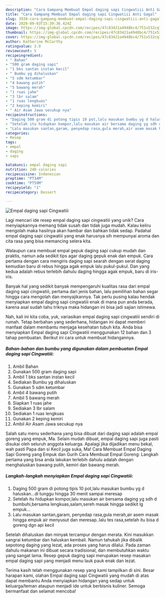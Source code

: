 ```yaml
---
description: "Cara Gampang Membuat Empal daging sapi Cingwatiii Anti Gagal"
title: "Cara Gampang Membuat Empal daging sapi Cingwatiii Anti Gagal"
slug: 3938-cara-gampang-membuat-empal-daging-sapi-cingwatiii-anti-gagal
date: 2020-09-03T15:39:36.424Z
image: https://img-global.cpcdn.com/recipes/47c83421a4948bc4/751x532cq70/empal-daging-sapi-cingwatiii-foto-resep-utama.jpg
thumbnail: https://img-global.cpcdn.com/recipes/47c83421a4948bc4/751x532cq70/empal-daging-sapi-cingwatiii-foto-resep-utama.jpg
cover: https://img-global.cpcdn.com/recipes/47c83421a4948bc4/751x532cq70/empal-daging-sapi-cingwatiii-foto-resep-utama.jpg
author: Katherine McCarthy
ratingvalue: 3.9
reviewcount: 5
recipeingredient:
- " Bahan"
- "500 gram daging sapi"
- "1 bks santan instan kecil"
- " Bumbu yg dihaluskan"
- "5 sdm ketumbar"
- "4 bawang putih"
- "5 bawang merah"
- "1 ruas jahe"
- "3 lbr salam"
- "1 ruas lengkuas"
- "2 keping kemiri"
- " Air Asam Jawa secukup nya"
recipeinstructions:
- "Daging 500 gram di potong tipis 10 pot,lalu masukan bumbu yg d haluskan...di tunggu hingga 30 menit sampai meresap"
- "Setelah itu hidupkan kompor,lalu masukan air bersama daging yg sdh d bumbuhi,bersama lengkuas,salam,sereh masak hingga sedikit lg empuk..."
- "Lalu masukan santan,garam, penyedap rasa,gula merah,air asem masak hingga empuk air menyusut dan meresap..lalu tes rasa,setelah itu bisa d goreng dgn api kecil"
categories:
- Resep
tags:
- empal
- daging
- sapi

katakunci: empal daging sapi 
nutrition: 240 calories
recipecuisine: Indonesian
preptime: "PT34M"
cooktime: "PT59M"
recipeyield: "1"
recipecategory: Dessert

---
```



![Empal daging sapi Cingwatiii](https://img-global.cpcdn.com/recipes/47c83421a4948bc4/751x532cq70/empal-daging-sapi-cingwatiii-foto-resep-utama.jpg)

Lagi mencari ide resep empal daging sapi cingwatiii yang unik? Cara menyiapkannya memang tidak susah dan tidak juga mudah. Kalau keliru mengolah maka hasilnya akan hambar dan bahkan tidak sedap. Padahal empal daging sapi cingwatiii yang enak harusnya sih mempunyai aroma dan cita rasa yang bisa memancing selera kita.

Walaupun cara membuat empal gepuk daging sapi cukup mudah dan praktis, namun ada sedikit tips agar daging gepuk enak dan empuk. Cara pertama dengan cara mengiris daging sapi searah dengan serat daging kemudian baru di rebus hingga agak empuk lalu pukul-pukul. Dan yang kedua adalah rebus terlebih dahulu daging hingga agak empuk, baru di iris-iris.

Banyak hal yang sedikit banyak mempengaruhi kualitas rasa dari empal daging sapi cingwatiii, pertama dari jenis bahan, lalu pemilihan bahan segar hingga cara mengolah dan menyajikannya. Tak perlu pusing kalau hendak menyiapkan empal daging sapi cingwatiii enak di mana pun anda berada, karena asal sudah tahu triknya maka hidangan ini bisa jadi sajian istimewa.


Nah, kali ini kita coba, yuk, variasikan empal daging sapi cingwatiii sendiri di rumah. Tetap berbahan yang sederhana, hidangan ini dapat memberi manfaat dalam membantu menjaga kesehatan tubuh kita. Anda bisa menyiapkan Empal daging sapi Cingwatiii menggunakan 12 bahan dan 3 tahap pembuatan. Berikut ini cara untuk membuat hidangannya.

<!--inarticleads1-->

##### Bahan-bahan dan bumbu yang digunakan dalam pembuatan Empal daging sapi Cingwatiii:

1. Ambil  Bahan
1. Gunakan 500 gram daging sapi
1. Ambil 1 bks santan instan kecil
1. Sediakan  Bumbu yg dihaluskan
1. Gunakan 5 sdm ketumbar
1. Ambil 4 bawang putih
1. Ambil 5 bawang merah
1. Siapkan 1 ruas jahe
1. Sediakan 3 lbr salam
1. Sediakan 1 ruas lengkuas
1. Gunakan 2 keping kemiri
1. Ambil  Air Asam Jawa secukup nya


Salah satu menu sederhana yang bisa dibuat dari daging sapi adalah empal goreng yang empuk, Ma. Selain mudah dibuat, empal daging sapi juga pasti disukai oleh seluruh anggota keluarga. Apalagi jika dijadikan menu bekal, wah pasti Papa dan si Kecil juga suka, Ma! Cara Membuat Empal Daging Sapi Goreng yang Empuk dan Gurih Cara Membuat Empal Goreng: Langkah pertama yang bisa anda lakukan terlebih dahulu adalah dengan menghaluskan bawang putih, kemiri dan bawang merah. 

<!--inarticleads2-->

##### Langkah-langkah menyiapkan Empal daging sapi Cingwatiii:

1. Daging 500 gram di potong tipis 10 pot,lalu masukan bumbu yg d haluskan...di tunggu hingga 30 menit sampai meresap
1. Setelah itu hidupkan kompor,lalu masukan air bersama daging yg sdh d bumbuhi,bersama lengkuas,salam,sereh masak hingga sedikit lg empuk...
1. Lalu masukan santan,garam, penyedap rasa,gula merah,air asem masak hingga empuk air menyusut dan meresap..lalu tes rasa,setelah itu bisa d goreng dgn api kecil


Setelah dihaluskan dan minyak tercampur dengan merata. Kini masukkan sangrai ketumbar dan haluskan kembali. Namun tahukah jika dibalik sepotong daging yang lezat, ada proses yang harus dilalui. Pada zaman dahulu makanan ini dibuat secara tradisional, dan membutuhkan waktu yang sangat lama. Resep gepuk daging sapi merupakan resep masakan empal daging sapi yang menjadi menu lauk pauk enak dan lezat. 

Terima kasih telah menggunakan resep yang kami tampilkan di sini. Besar harapan kami, olahan Empal daging sapi Cingwatiii yang mudah di atas dapat membantu Anda menyiapkan hidangan yang sedap untuk keluarga/teman ataupun menjadi ide untuk berbisnis kuliner. Semoga bermanfaat dan selamat mencoba!
